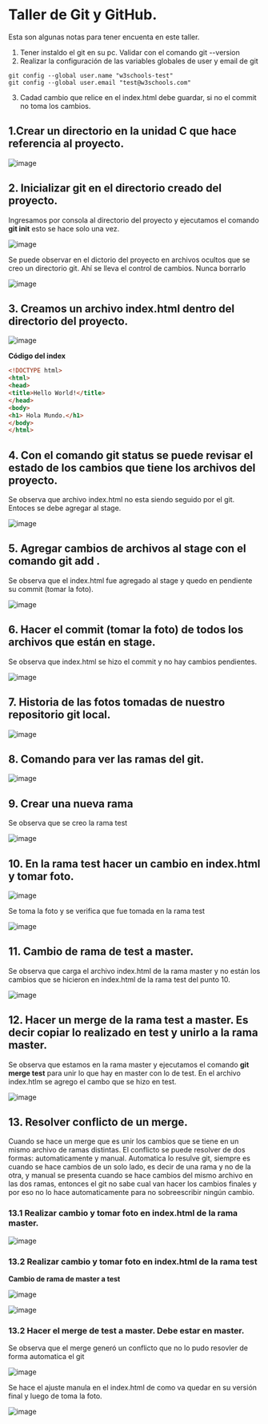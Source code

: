 # Taller de Git y GitHub. 

Esta son algunas notas para tener encuenta en este taller. 

1. Tener instaldo el git en su pc. Validar con el comando git --version
2. Realizar la configuración de las variables globales de user y email de git
```
git config --global user.name "w3schools-test"
git config --global user.email "test@w3schools.com"
```
3. Cadad cambio que relice en el index.html debe guardar, si no el commit no toma los cambios. 

## 1.Crear un directorio en la unidad C que hace referencia al proyecto. 


![image](https://user-images.githubusercontent.com/31961588/190836902-71e0e7ef-ffc6-4107-96f5-9f023c077fbc.png)

## 2. Inicializar git en el directorio creado del proyecto. 

Ingresamos por consola al directorio del proyecto y ejecutamos el comando **git init** esto se hace solo una vez.

![image](https://user-images.githubusercontent.com/31961588/190837075-f3899248-025f-426c-8a5d-78e07c68821b.png)

Se puede observar en el dictorio del proyecto en archivos ocultos que se creo un directorio git. Ahí se lleva el control de cambios. Nunca borrarlo

![image](https://user-images.githubusercontent.com/31961588/190837127-108561ea-2f32-4b97-b3cc-93be9d7c06ee.png)


## 3. Creamos un archivo index.html dentro del directorio del proyecto. 

![image](https://user-images.githubusercontent.com/31961588/190837002-cee8ac2e-0858-45c3-b357-dae3e82ff659.png)

**Código del index**

```Html
<!DOCTYPE html>
<html>
<head>
<title>Hello World!</title>
</head>
<body>
<h1> Hola Mundo.</h1>
</body>
</html>
```
## 4. Con el comando git status se puede revisar el estado de los cambios que tiene los archivos del proyecto. 

Se observa que archivo index.html no esta siendo seguido por el git. Entoces se debe agregar al stage. 

![image](https://user-images.githubusercontent.com/31961588/190837166-18a75cd6-bda8-4f1a-9858-525f23fe4d12.png)

## 5. Agregar cambios de archivos al stage con el comando git add . 

Se observa que el index.html fue agregado al stage y quedo en pendiente su commit (tomar la foto).

![image](https://user-images.githubusercontent.com/31961588/190837258-667639f9-6075-4f53-8d3e-ccf9700f2b54.png)

## 6. Hacer el commit (tomar la foto) de todos los archivos que están en stage. 

Se observa que index.html se hizo el commit y no hay cambios pendientes. 

![image](https://user-images.githubusercontent.com/31961588/190837384-5186ca32-f2ae-4f46-a5df-cadfa353a384.png)


## 7. Historia de las fotos tomadas de nuestro repositorio git local.

![image](https://user-images.githubusercontent.com/31961588/190837438-8e8967ad-4f7b-474a-b2ef-49cfb6a7a52c.png)

## 8. Comando para ver las ramas del git. 

![image](https://user-images.githubusercontent.com/31961588/190837466-58ada30b-b882-430f-8d5f-0be18158d988.png)

## 9. Crear una nueva rama

Se observa que se creo la rama test

![image](https://user-images.githubusercontent.com/31961588/190837540-3a72c462-de03-4506-beb8-2bfdef4e2545.png)

## 10. En la rama test hacer un cambio en index.html y tomar foto. 

![image](https://user-images.githubusercontent.com/31961588/190837596-8b9210e8-9e6d-44d9-b708-562a2eab2142.png)

Se toma la foto y se verifica que fue tomada en la rama test

![image](https://user-images.githubusercontent.com/31961588/190837659-4a117e46-c863-496e-8365-0594bb40d43d.png)

## 11. Cambio de rama de test a master. 

Se observa que carga el archivo index.html de la rama master y no están los cambios que se hicieron en index.html de la rama test del punto 10. 

![image](https://user-images.githubusercontent.com/31961588/190837836-28b68c4b-c609-4c1d-ad30-2df2757cb279.png)

## 12. Hacer un merge de la rama test a master. Es decir copiar lo realizado en test y unirlo a la rama master. 

Se observa que estamos en la rama master y ejecutamos el comando **git merge test** para unir lo que hay en master con lo de test. En el archivo index.htlm se agrego el cambo que se hizo en test. 


![image](https://user-images.githubusercontent.com/31961588/190838063-5bdb4423-d95d-484f-8a0b-f481ba440631.png)

## 13. Resolver conflicto de un merge. 

Cuando se hace un merge que es unir los cambios que se tiene en un mismo archivo de ramas distintas. El conflicto se puede resolver de dos formas: automaticamente y manual. Automatica lo resulve git, siempre es cuando se hace cambios de un solo lado, es decir de una rama y no de la otra, y manual se presenta cuando se hace cambios del mismo archivo en las dos ramas, entonces el git no sabe cual van hacer los cambios finales y por eso no lo hace automaticamente para no sobreescribir ningún cambio.

### 13.1 Realizar cambio y tomar foto en index.html de la rama master. 

![image](https://user-images.githubusercontent.com/31961588/190838483-bb590d25-6a23-445b-9628-426e739da7ea.png)

### 13.2 Realizar cambio y tomar foto en index.html de la rama test 

**Cambio de rama de master a test**

![image](https://user-images.githubusercontent.com/31961588/190838528-633f29c1-1833-4274-a07c-95fc8219fd35.png)

![image](https://user-images.githubusercontent.com/31961588/190838586-02b057d6-0f63-45ce-9f84-57aa8aa19e74.png)

### 13.2 Hacer el merge de test a master. Debe estar en master. 

Se observa que el merge generó un conflicto que no lo pudo resovler de forma automatica el git

![image](https://user-images.githubusercontent.com/31961588/190838625-c4179d1c-bb7e-40e9-bfc6-0fa3146738fd.png)

Se hace el ajuste manula en el index.html de como va quedar en su versión final y luego de toma la foto.

![image](https://user-images.githubusercontent.com/31961588/190838688-c8d7bd80-35e2-4071-a923-66b4073ee317.png)



